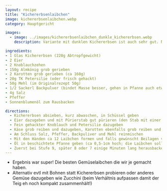 ```yaml
---
layout: recipe
title: "Kichererbsenlaibchen"
image: kichererbsenlaibchen.webp
category: Hauptgericht

images:
  - image: ../images/kichererbsenlaibchen_dunkle_kichererbsen.webp
    description: Variante mit dunklen Kichererbsen ist auch sehr gut. Nussiger, intensiverer Geschmack, weniger mehlig. Hier aber mit zuviel Fett zubereitet (haben sich angesaugt)

ingredients:
- 1 Glas Kichererbsen (220g Abtropfgewicht)
- 2 Eier
- 2 Knoblauchzehen
- 150g Almkönig grob gerieben
- 2 Karotten grob gerieben (ca 160g)
- 20g TK Petersilie (oder frisch gehackt)
- 50g Mehl (im Originalrezept 50g)
- 1/2 Sackerl Backpulver (bindet Masse besser, gehen in Pfanne auch etwas auf)
- 4g Salz
- Pfeffer
- Sonnenblumenöl zum Rausbacken

directions:
  - Kichererbsen absieben, kurz abwaschen, in Schüssel geben
  - Eier dazugeben und mit Pürierstab gut pürieren (den Stab mit einer Teigkarte abputzen die man später auch zum Umdrehen etc nutzen kann)
  - Fein gehackter Knoblauch und Petersilie dazugeben
  - Käse grob reiben und dazugeben, Karotten ebenfalls grob reiben und dazugeben
  - Am Schluss Salz, Pfeffer, Backpuliver und Mehl reinmischen
  - Mit den Händen ca 12 Laibchen formen und falls gewünscht Beilagen vorbereiten (zb Joghurtsauce oder Vogerlsalat mit Kürbiskernöldressing)
  - Öl in beschichtete Pfanne geben (ca 0,5-1cm hoch; die Laibchen sollen ca bis zur Mitte oder etwas mehr im Öl liegen)
  - Zuerst bei Stufe 9, später 8 oder 7 einige Minuten lang herausbacken und ab und zu wenden
---
```


- Ergebnis war super! Die besten Gemüselaibchen die wir je gemacht haben.
- Alternativ evtl mit Bohnen statt Kichererbsen probieren oder anderes Gemüse dazugeben wie Zucchini (beim Verhältnis aufpassen damit der Teig eh noch kompakt zusammenhält!)